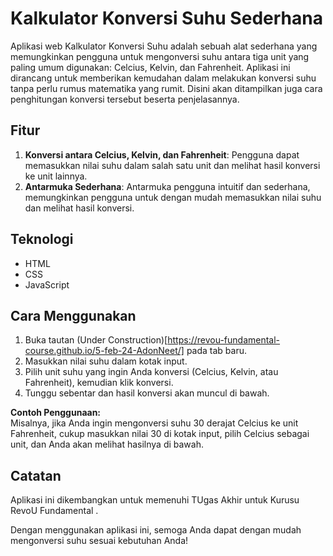 # Kalkulator Konversi Suhu Sederhana

Aplikasi web Kalkulator Konversi Suhu adalah sebuah alat sederhana yang memungkinkan pengguna untuk mengonversi suhu antara tiga unit yang paling umum digunakan: Celcius, Kelvin, dan Fahrenheit. Aplikasi ini dirancang untuk memberikan kemudahan dalam melakukan konversi suhu tanpa perlu rumus matematika yang rumit. Disini akan ditampilkan juga cara penghitungan konversi tersebut beserta penjelasannya.


## Fitur
1. **Konversi antara Celcius, Kelvin, dan Fahrenheit**: Pengguna dapat memasukkan nilai suhu dalam salah satu unit dan melihat hasil konversi ke unit lainnya.
2. **Antarmuka Sederhana**: Antarmuka pengguna intuitif dan sederhana, memungkinkan pengguna untuk dengan mudah memasukkan nilai suhu dan melihat hasil konversi.


## Teknologi
- HTML
- CSS
- JavaScript

## Cara Menggunakan
1. Buka tautan (Under Construction)[https://revou-fundamental-course.github.io/5-feb-24-AdonNeet/] pada tab baru.
2. Masukkan nilai suhu dalam kotak input.
3. Pilih unit suhu yang ingin Anda konversi (Celcius, Kelvin, atau Fahrenheit), kemudian klik konversi.
4. Tunggu sebentar dan hasil konversi akan muncul di bawah.

**Contoh Penggunaan:**  
Misalnya, jika Anda ingin mengonversi suhu 30 derajat Celcius ke unit Fahrenheit, cukup masukkan nilai 30 di kotak input, pilih Celcius sebagai unit, dan Anda akan melihat hasilnya di bawah.


## Catatan
Aplikasi ini dikembangkan untuk memenuhi TUgas Akhir untuk Kurusu RevoU Fundamental .

Dengan menggunakan aplikasi ini, semoga Anda dapat dengan mudah mengonversi suhu sesuai kebutuhan Anda!
